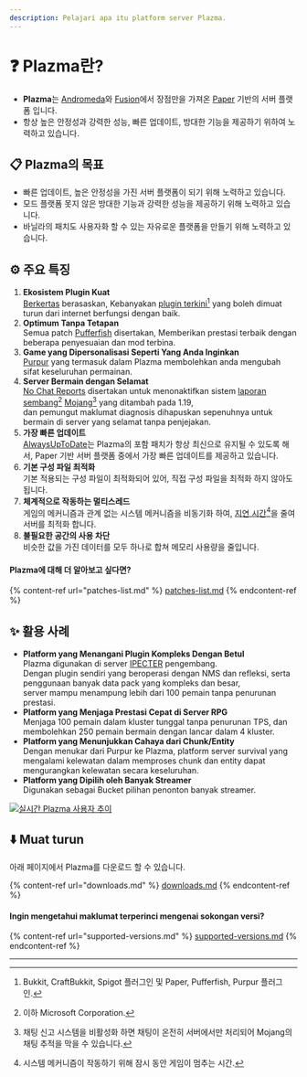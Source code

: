 ```yaml
---
description: Pelajari apa itu platform server Plazma.
---
```


# ❓ Plazma란?

- **Plazma**는 [Andromeda](https://github.com/EarendelArchived/Andromeda)와 [Fusion](https://github.com/RuinedTechnologyUnify/Fusion)에서 장점만을 가져온 [Paper](https://github.com/PaperMC/Paper) 기반의 서버 플랫폼 입니다.
- 항상 높은 안정성과 강력한 성능, 빠른 업데이트, 방대한 기능을 제공하기 위하여 노력하고 있습니다.

## 📋 Plazma의 목표 <a href="#id-1" id="id-1"></a>

- 빠른 업데이트, 높은 안정성을 가진 서버 플랫폼이 되기 위해 노력하고 있습니다.
- 모드 플랫폼 못지 않은 방대한 기능과 강력한 성능을 제공하기 위해 노력하고 있습니다.
- 바닐라의 패치도 사용자화 할 수 있는 자유로운 플랫폼을 만들기 위해 노력하고 있습니다.

## ⚙️ 주요 특징 <a href="#id-2" id="id-2"></a>

1. **Ekosistem Plugin Kuat**\
   [Berkertas](https://github.com/PaperMC/Paper) berasaskan,
   Kebanyakan [plugin terkini](#user-content-fn-1)[^1] yang boleh dimuat turun dari internet berfungsi dengan baik.
2. **Optimum Tanpa Tetapan**\
   Semua patch [Pufferfish](https://github.com/pufferfish-gg/Pufferfish) disertakan,
   Memberikan prestasi terbaik dengan beberapa penyesuaian dan mod terbina.
3. **Game yang Dipersonalisasi Seperti Yang Anda Inginkan**\
   [Purpur](https://github.com/PurpurMC/Purpur) yang termasuk dalam Plazma membolehkan anda mengubah sifat keseluruhan permainan.
4. **Server Bermain dengan Selamat**\
   [No Chat Reports](https://github.com/Aizistral-Studios/No-Chat-Reports) disertakan untuk menonaktifkan
   sistem [laporan sembang](#user-content-fn-2)[^2] [Mojang](#user-content-fn-3)[^3] yang ditambah pada 1.19,\
   dan pemungut maklumat diagnosis dihapuskan sepenuhnya untuk bermain di server yang selamat tanpa penjejakan.
5. **가장 빠른 업데이트**\
   [AlwaysUpToDate](https://github.com/PlazmaMC/AlwaysUpToDate)는 Plazma의 포함 패치가 항상 최신으로 유지될 수 있도록 해서, Paper 기반 서버 플랫폼 중에서 가장 빠른 업데이트를 제공하고 있습니다.
6. **기본 구성 파일 최적화**\
   기본 적용되는 구성 파일이 최적화되어 있어, 직접 구성 파일을 최적화 하지 않아도 됩니다.
7. **체계적으로 작동하는 멀티스레드**\
   게임의 메커니즘과 관계 없는 시스템 메커니즘을 비동기화 하여, [지연 시간](#user-content-fn-4)[^4]을 줄여 서버를 최적화 합니다.
8. **불필요한 공간의 사용 차단**\
   비슷한 값을 가진 데이터를 모두 하나로 합쳐 메모리 사용량을 줄입니다.

#### Plazma에 대해 더 알아보고 싶다면? <a href="#etc-1" id="etc-1"></a>

{% content-ref url="patches-list.md" %}
[patches-list.md](patches-list.md)
{% endcontent-ref %}

## ✨ 활용 사례 <a href="#id-3" id="id-3"></a>

- **Platform yang Menangani Plugin Kompleks Dengan Betul**\
  Plazma digunakan di server [IPECTER](https://github.com/IPECTER) pengembang.\
  Dengan plugin sendiri yang beroperasi dengan NMS dan refleksi, serta penggunaan banyak data pack yang kompleks dan besar,\
  server mampu menampung lebih dari 100 pemain tanpa penurunan prestasi.
- **Platform yang Menjaga Prestasi Cepat di Server RPG**\
  Menjaga 100 pemain dalam kluster tunggal tanpa penurunan TPS, dan membolehkan 250 pemain bermain dengan lancar dalam 4 kluster.
- **Platform yang Menunjukkan Cahaya dari Chunk/Entity**\
  Dengan menukar dari Purpur ke Plazma, platform server survival yang mengalami kelewatan dalam memproses chunk dan entity dapat mengurangkan kelewatan secara keseluruhan.
- **Platform yang Dipilih oleh Banyak Streamer**\
  Digunakan sebagai Bucket pilihan penonton banyak streamer.

<a href="https://bstats.org/plugin/server-implementation/Plazma/18047">
   <img src="https://badge.plazmamc.org/internal/bstats" alt="실시간 Plazma 사용자 추이">
</a>

## ⬇️ Muat turun

아래 페이지에서 Plazma를 다운로드 할 수 있습니다.

{% content-ref url="downloads.md" %}
[downloads.md](downloads.md)
{% endcontent-ref %}

#### Ingin mengetahui maklumat terperinci mengenai sokongan versi?

{% content-ref url="supported-versions.md" %}
[supported-versions.md](supported-versions.md)
{% endcontent-ref %}

***

[^1]: Bukkit, CraftBukkit, Spigot 플러그인 및 Paper, Pufferfish, Purpur 플러그인.

[^2]: 이하 Microsoft Corporation.

[^3]: 채팅 신고 시스템을 비활성화 하면 채팅이 온전히 서버에서만 처리되어 Mojang의 채팅 추적을 막을 수 있습니다.

[^4]: 시스템 메커니즘이 작동하기 위해 잠시 동안 게임이 멈추는 시간.
